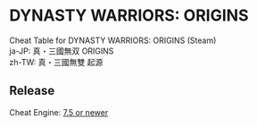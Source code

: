 # DYNASTY WARRIORS: ORIGINS  

Cheat Table for DYNASTY WARRIORS: ORIGINS (Steam)  
ja-JP: 真・三國無双 ORIGINS  
zh-TW: 真・三國無雙 起源  
 
## Release

Cheat Engine: [7.5 or newer](https://github.com/cheat-engine/cheat-engine/releases)  

